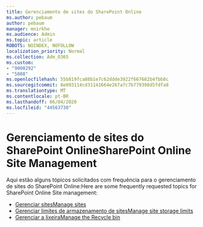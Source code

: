 ```yaml
---
title: Gerenciamento de sites do SharePoint Online
ms.author: pebaum
author: pebaum
manager: mnirkhe
ms.audience: Admin
ms.topic: article
ROBOTS: NOINDEX, NOFOLLOW
localization_priority: Normal
ms.collection: Adm_O365
ms.custom:
- "9000292"
- "5808"
ms.openlocfilehash: 55b819fca88b1e7c62ddde3922f667682b4fbb8c
ms.sourcegitcommit: 8e093114cd31141664e267a7c7b779398d5fdfa8
ms.translationtype: MT
ms.contentlocale: pt-BR
ms.lasthandoff: 06/04/2020
ms.locfileid: "44563730"
---
```

# <a name="sharepoint-online-site-management"></a><span data-ttu-id="86ec6-102">Gerenciamento de sites do SharePoint Online</span><span class="sxs-lookup"><span data-stu-id="86ec6-102">SharePoint Online Site Management</span></span>

<span data-ttu-id="86ec6-103">Aqui estão alguns tópicos solicitados com frequência para o gerenciamento de sites do SharePoint Online:</span><span class="sxs-lookup"><span data-stu-id="86ec6-103">Here are some frequently requested topics for SharePoint Online Site management:</span></span>

- [<span data-ttu-id="86ec6-104">Gerenciar sites</span><span class="sxs-lookup"><span data-stu-id="86ec6-104">Manage sites</span></span>](https://docs.microsoft.com/sharepoint/manage-sites-in-new-admin-center)
- [<span data-ttu-id="86ec6-105">Gerenciar limites de armazenamento de sites</span><span class="sxs-lookup"><span data-stu-id="86ec6-105">Manage site storage limits</span></span>](https://docs.microsoft.com/sharepoint/manage-site-collection-storage-limits)
- [<span data-ttu-id="86ec6-106">Gerenciar a lixeira</span><span class="sxs-lookup"><span data-stu-id="86ec6-106">Manage the Recycle bin</span></span>](https://support.microsoft.com/office/8a6c2198-910e-42dc-9a9c-bc5bc4f327da)